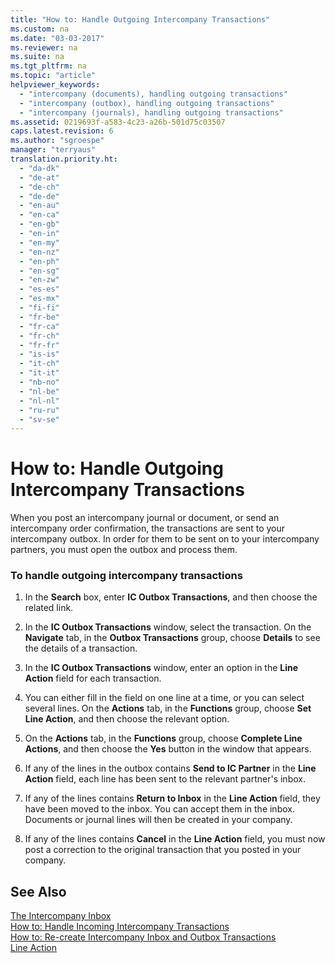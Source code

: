 ```yaml
---
title: "How to: Handle Outgoing Intercompany Transactions"
ms.custom: na
ms.date: "03-03-2017"
ms.reviewer: na
ms.suite: na
ms.tgt_pltfrm: na
ms.topic: "article"
helpviewer_keywords: 
  - "intercompany (documents), handling outgoing transactions"
  - "intercompany (outbox), handling outgoing transactions"
  - "intercompany (journals), handling outgoing transactions"
ms.assetid: 0219693f-a583-4c23-a26b-501d75c03507
caps.latest.revision: 6
ms.author: "sgroespe"
manager: "terryaus"
translation.priority.ht: 
  - "da-dk"
  - "de-at"
  - "de-ch"
  - "de-de"
  - "en-au"
  - "en-ca"
  - "en-gb"
  - "en-in"
  - "en-my"
  - "en-nz"
  - "en-ph"
  - "en-sg"
  - "en-zw"
  - "es-es"
  - "es-mx"
  - "fi-fi"
  - "fr-be"
  - "fr-ca"
  - "fr-ch"
  - "fr-fr"
  - "is-is"
  - "it-ch"
  - "it-it"
  - "nb-no"
  - "nl-be"
  - "nl-nl"
  - "ru-ru"
  - "sv-se"
---
```

# How to: Handle Outgoing Intercompany Transactions
When you post an intercompany journal or document, or send an intercompany order confirmation, the transactions are sent to your intercompany outbox. In order for them to be sent on to your intercompany partners, you must open the outbox and process them.  
  
### To handle outgoing intercompany transactions  
  
1.  In the **Search** box, enter **IC Outbox Transactions**, and then choose the related link.  
  
2.  In the **IC Outbox Transactions** window, select the transaction. On the **Navigate** tab, in the **Outbox Transactions** group, choose **Details** to see the details of a transaction.  
  
3.  In the **IC Outbox Transactions** window, enter an option in the **Line Action** field for each transaction.  
  
4.  You can either fill in the field on one line at a time, or you can select several lines. On the **Actions** tab, in the **Functions** group, choose **Set Line Action**, and then choose the relevant option.  
  
5.  On the **Actions** tab, in the **Functions** group, choose **Complete Line Actions**, and then choose the **Yes** button in the window that appears.  
  
6.  If any of the lines in the outbox contains **Send to IC Partner** in the **Line Action** field, each line has been sent to the relevant partner's inbox.  
  
7.  If any of the lines contains **Return to Inbox** in the **Line Action** field, they have been moved to the inbox. You can accept them in the inbox. Documents or journal lines will then be created in your company.  
  
8.  If any of the lines contains **Cancel** in the **Line Action** field, you must now post a correction to the original transaction that you posted in your company.  
  
## See Also  
 [The Intercompany Inbox](../Finance/the-intercompany-inbox.md)   
 [How to: Handle Incoming Intercompany Transactions](../Finance/how-to-handle-incoming-intercompany-transactions.md)   
 [How to: Re\-create Intercompany Inbox and Outbox Transactions](../Finance/how-to-re-create-intercompany-inbox-and-outbox-transactions.md)   
 [Line Action](assetId:///248b95e0-52a6-4154-bc5b-ef694e713dfd)